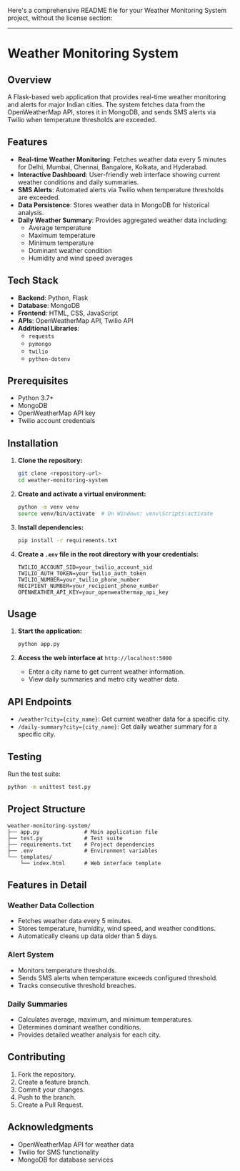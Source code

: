 Here's a comprehensive README file for your Weather Monitoring System project, without the license section:

---

# Weather Monitoring System

## Overview

A Flask-based web application that provides real-time weather monitoring and alerts for major Indian cities. The system fetches data from the OpenWeatherMap API, stores it in MongoDB, and sends SMS alerts via Twilio when temperature thresholds are exceeded.

## Features

- **Real-time Weather Monitoring**: Fetches weather data every 5 minutes for Delhi, Mumbai, Chennai, Bangalore, Kolkata, and Hyderabad.
- **Interactive Dashboard**: User-friendly web interface showing current weather conditions and daily summaries.
- **SMS Alerts**: Automated alerts via Twilio when temperature thresholds are exceeded.
- **Data Persistence**: Stores weather data in MongoDB for historical analysis.
- **Daily Weather Summary**: Provides aggregated weather data including:
  - Average temperature
  - Maximum temperature
  - Minimum temperature
  - Dominant weather condition
  - Humidity and wind speed averages

## Tech Stack

- **Backend**: Python, Flask
- **Database**: MongoDB
- **Frontend**: HTML, CSS, JavaScript
- **APIs**: OpenWeatherMap API, Twilio API
- **Additional Libraries**:
  - `requests`
  - `pymongo`
  - `twilio`
  - `python-dotenv`

## Prerequisites

- Python 3.7+
- MongoDB
- OpenWeatherMap API key
- Twilio account credentials

## Installation

1. **Clone the repository:**

   ```bash
   git clone <repository-url>
   cd weather-monitoring-system
   ```

2. **Create and activate a virtual environment:**

   ```bash
   python -m venv venv
   source venv/bin/activate  # On Windows: venv\Scripts\activate
   ```

3. **Install dependencies:**

   ```bash
   pip install -r requirements.txt
   ```

4. **Create a `.env` file in the root directory with your credentials:**

   ```plaintext
   TWILIO_ACCOUNT_SID=your_twilio_account_sid
   TWILIO_AUTH_TOKEN=your_twilio_auth_token
   TWILIO_NUMBER=your_twilio_phone_number
   RECIPIENT_NUMBER=your_recipient_phone_number
   OPENWEATHER_API_KEY=your_openweathermap_api_key
   ```

## Usage

1. **Start the application:**

   ```bash
   python app.py
   ```

2. **Access the web interface at** `http://localhost:5000`

   - Enter a city name to get current weather information.
   - View daily summaries and metro city weather data.

## API Endpoints

- `/weather?city={city_name}`: Get current weather data for a specific city.
- `/daily-summary?city={city_name}`: Get daily weather summary for a specific city.

## Testing

Run the test suite:

```bash
python -m unittest test.py
```

## Project Structure

```plaintext
weather-monitoring-system/
├── app.py              # Main application file
├── test.py             # Test suite
├── requirements.txt    # Project dependencies
├── .env                # Environment variables
└── templates/
    └── index.html      # Web interface template
```

## Features in Detail

### Weather Data Collection
- Fetches weather data every 5 minutes.
- Stores temperature, humidity, wind speed, and weather conditions.
- Automatically cleans up data older than 5 days.

### Alert System
- Monitors temperature thresholds.
- Sends SMS alerts when temperature exceeds configured threshold.
- Tracks consecutive threshold breaches.

### Daily Summaries
- Calculates average, maximum, and minimum temperatures.
- Determines dominant weather conditions.
- Provides detailed weather analysis for each city.

## Contributing

1. Fork the repository.
2. Create a feature branch.
3. Commit your changes.
4. Push to the branch.
5. Create a Pull Request.

## Acknowledgments

- OpenWeatherMap API for weather data
- Twilio for SMS functionality
- MongoDB for database services
